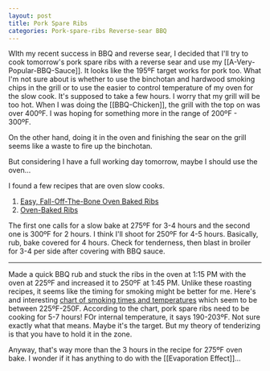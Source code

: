 ```yaml
---
layout: post
title: Pork Spare Ribs
categories: Pork-spare-ribs Reverse-sear BBQ
---
```

WIth my recent success in BBQ and reverse sear, I decided that I'll try to cook tomorrow's pork spare ribs with a reverse sear and use my [[A-Very-Popular-BBQ-Sauce]]. It looks like the 195ºF target works for pork too. What I'm not sure about is whether to use the binchotan and hardwood smoking chips in the grill or to use the easier to control temperature of my oven for the slow cook. It's supposed to take a few hours. I worry that my grill will be too hot. When I was doing the [[BBQ-Chicken]], the grill with the top on was over 400ºF. I was hoping for something more in the range of 200ºF - 300ºF.

On the other hand, doing it in the oven and finishing the sear on the grill seems like a waste to fire up the binchotan.

But considering I have a full working day tomorrow, maybe I should use the oven...

I found a few recipes that are oven slow cooks.

1. [Easy, Fall-Off-The-Bone Oven Baked Ribs](https://www.inspiredtaste.net/7179/sweet-and-spicy-oven-baked-ribs/)
2. [Oven-Baked Ribs](https://cookthestory.com/oven-baked-ribs/)

The first one calls for a slow bake at 275ºF for 3-4 hours and the second one is 300ºF for 2 hours. I think I'll shoot for 250ºF for 4-5 hours. Basically, rub, bake covered for 4 hours. Check for tenderness, then blast in broiler for 3-4 per side after covering with BBQ sauce.

---

Made a quick BBQ rub and stuck the ribs in the oven at 1:15 PM with the oven at 225ºF and increased it to 250ºF at 1:45 PM. Unlike these roasting recipes, it seems like the timing for smoking might be better for me. Here's and interesting [chart of smoking times and temperatures](https://www.smokedbbqsource.com/smoking-times-temperatures/) which seem to be between 225ºF-250F. According to the chart, pork spare ribs need to be cooking for 5-7 hours! FOr internal temperature, it says 190-203ºF. Not sure exactly what that means. Maybe it's the target. But my theory of tenderizing is that you have to hold it in the zone.

Anyway, that's way more than the 3 hours in the recipe for 275ºF oven bake. I wonder if it has anything to do with the [[Evaporation Effect]]...